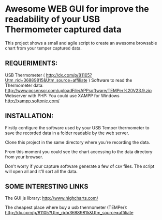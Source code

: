 Awesome WEB GUI for improve the readability of your USB Thermometer captured data
=================================================================================

This project shows a small and agile script to create an awesome browsable chart from your temper captured data.

REQUERIMENTS:
-------------
USB Thermometer ( http://dx.com/p/81105?Utm_rid=36889815&Utm_source=affiliate )
Software to read the Thermometer data: http://www.pcsensor.com/uploadFile/APPsoftware/TEMPer%20V23.9.zip
Webserver with PHP: You could use XAMPP for Windows http://xampp.softonic.com/

INSTALLATION:
-------------
Firstly configure the software used by your USB Temper thermometer to save the recorded data in a folder readable by the web server.

Clone this project in the same directory where you're recording the data.

From this moment you could see the chart accessing to the data directory from your browser.

Don't worry if your capture software generate a few of csv files. The script will open all and it'll sort all the data.

SOME INTERESTING LINKS
----------------------
The GUI js library:
http://www.highcharts.com/

The cheapest place where buy a usb thermometer (TEMPer):
http://dx.com/p/81105?Utm_rid=36889815&Utm_source=affiliate
